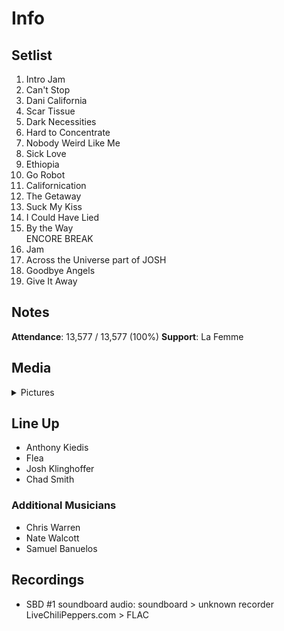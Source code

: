 # Info

## Setlist

1. Intro Jam
2. Can't Stop
3. Dani California
4. Scar Tissue
5. Dark Necessities
6. Hard to Concentrate
7. Nobody Weird Like Me
8. Sick Love
9. Ethiopia
10. Go Robot
11. Californication
12. The Getaway
13. Suck My Kiss
14. I Could Have Lied
15. By the Way
<br> ENCORE BREAK
16. Jam
17. Across the Universe part of JOSH
18. Goodbye Angels
19. Give It Away

## Notes

**Attendance**: 13,577 / 13,577 (100%)
**Support**: La Femme

## Media 

<details>
  <summary>Pictures</summary>
  <!--<img alt="Setlist" title="Setlist" src="_.jpg" height="200" />
  <img alt="Clipping" title="Clipping" src="_.jpg" height="200" />
  <img alt="Flyer" title="Flyer" src="_.jpg" height="200" />-->
</details>

## Line Up

* Anthony Kiedis
* Flea
* Josh Klinghoffer
* Chad Smith

### Additional Musicians

* Chris Warren  
* Nate Walcott  
* Samuel Banuelos

## Recordings

* SBD #1 soundboard audio: soundboard > unknown recorder LiveChiliPeppers.com > FLAC
